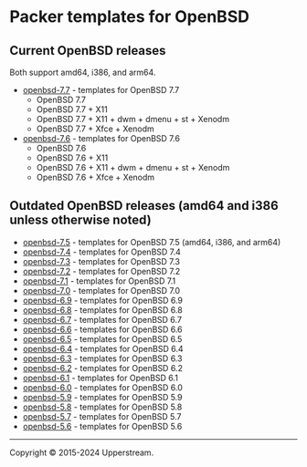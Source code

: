 # Packer templates for OpenBSD

## Current OpenBSD releases

Both support amd64, i386, and arm64.

* [openbsd-7.7](openbsd-7.7/README.md) - templates for OpenBSD 7.7
  * OpenBSD 7.7
  * OpenBSD 7.7 + X11
  * OpenBSD 7.7 + X11 + dwm + dmenu + st + Xenodm
  * OpenBSD 7.7 + Xfce + Xenodm
* [openbsd-7.6](openbsd-7.6/README.md) - templates for OpenBSD 7.6
  * OpenBSD 7.6
  * OpenBSD 7.6 + X11
  * OpenBSD 7.6 + X11 + dwm + dmenu + st + Xenodm
  * OpenBSD 7.6 + Xfce + Xenodm

## Outdated OpenBSD releases (amd64 and i386 unless otherwise noted)

* [openbsd-7.5](openbsd-7.5/README.md) - templates for OpenBSD 7.5
  (amd64, i386, and arm64)
* [openbsd-7.4](openbsd-7.4/README.md) - templates for OpenBSD 7.4
* [openbsd-7.3](openbsd-7.3/README.md) - templates for OpenBSD 7.3
* [openbsd-7.2](openbsd-7.2/README.md) - templates for OpenBSD 7.2
* [openbsd-7.1](openbsd-7.1/README.md) - templates for OpenBSD 7.1
* [openbsd-7.0](openbsd-7.0/README.md) - templates for OpenBSD 7.0
* [openbsd-6.9](openbsd-6.9/README.md) - templates for OpenBSD 6.9
* [openbsd-6.8](openbsd-6.8/README.md) - templates for OpenBSD 6.8
* [openbsd-6.7](openbsd-6.7/README.md) - templates for OpenBSD 6.7
* [openbsd-6.6](openbsd-6.6/README.md) - templates for OpenBSD 6.6
* [openbsd-6.5](openbsd-6.5/README.md) - templates for OpenBSD 6.5
* [openbsd-6.4](openbsd-6.4/README.md) - templates for OpenBSD 6.4
* [openbsd-6.3](openbsd-6.3/README.md) - templates for OpenBSD 6.3
* [openbsd-6.2](openbsd-6.2/README.md) - templates for OpenBSD 6.2
* [openbsd-6.1](openbsd-6.1/README.md) - templates for OpenBSD 6.1
* [openbsd-6.0](openbsd-6.0/README.md) - templates for OpenBSD 6.0
* [openbsd-5.9](openbsd-5.9/README.md) - templates for OpenBSD 5.9
* [openbsd-5.8](openbsd-5.8/README.md) - templates for OpenBSD 5.8
* [openbsd-5.7](openbsd-5.7/README.md) - templates for OpenBSD 5.7
* [openbsd-5.6](openbsd-5.6/README.md) - templates for OpenBSD 5.6

- - -

Copyright &copy; 2015-2024 Upperstream.
